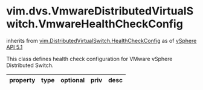 vim.dvs.VmwareDistributedVirtualSwitch.VmwareHealthCheckConfig
==============================================================
inherits from [vim.DistributedVirtualSwitch.HealthCheckConfig](docs/vim.DistributedVirtualSwitch.HealthCheckConfig.md)
as of [vSphere API 5.1](vim.version.md#vim.version.version8)


This class defines health check configuration for   VMware vSphere Distributed Switch.

| property | type | optional | priv | desc |
|:---------|:-----|:---------|:-----|:-----|


